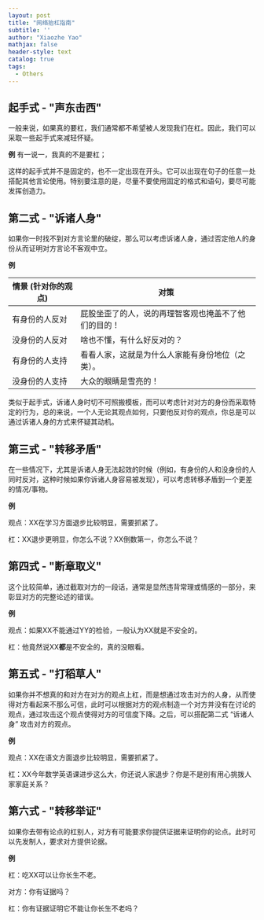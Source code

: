 ```yaml
---
layout: post
title: "网络抬杠指南"
subtitle: ''
author: "Xiaozhe Yao"
mathjax: false
header-style: text
catalog: true
tags:
  - Others
---
```


## 起手式 - "声东击西"

一般来说，如果真的要杠，我们通常都不希望被人发现我们在杠。因此，我们可以采取一些起手式来减轻怀疑。

**例** 有一说一，我真的不是要杠；

这样的起手式并不是固定的，也不一定出现在开头。它可以出现在句子的任意一处搭配其他言论使用。特别要注意的是，尽量不要使用固定的格式和语句，要尽可能发挥创造力。

## 第二式 - "诉诸人身"

如果你一时找不到对方言论里的破绽，那么可以考虑诉诸人身，通过否定他人的身份从而证明对方言论不客观中立。

**例** 

| 情景 (针对你的观点) | 对策                         |
| ----------- | -------------------------- |
| 有身份的人反对     | 屁股坐歪了的人，说的再理智客观也掩盖不了他们的目的！ |
| 没身份的人反对     | 啥也不懂，有什么好反对的？              |
| 有身份的人支持     | 看看人家，这就是为什么人家能有身份地位（之类）。   |
| 没身份的人支持     | 大众的眼睛是雪亮的！                 |

类似于起手式，诉诸人身时切不可照搬模板，而可以考虑针对对方的身份而采取特定的行为，总的来说，一个人无论其观点如何，只要他反对你的观点，你总是可以通过诉诸人身的方式来怀疑其动机。

## 第三式 - "转移矛盾"

在一些情况下，尤其是诉诸人身无法起效的时候（例如，有身份的人和没身份的人同时反对，这种时候如果你诉诸人身容易被发现），可以考虑转移矛盾到一个更差的情况/事物。

**例** 

观点：XX在学习方面退步比较明显，需要抓紧了。

杠：XX退步更明显，你怎么不说？XX倒数第一，你怎么不说？

## 第四式 - "断章取义"

这个比较简单，通过截取对方的一段话，通常是显然违背常理或情感的一部分，来彰显对方的完整论述的错误。

**例** 

观点：如果XX不能通过YY的检验，一般认为XX就是不安全的。

杠：他竟然说XX**都**是不安全的，真的没眼看。

## 第五式 - "打稻草人"

如果你并不想真的和对方在对方的观点上杠，而是想通过攻击对方的人身，从而使得对方看起来不那么可信，此时可以根据对方的观点制造一个对方并没有在讨论的观点，通过攻击这个观点使得对方的可信度下降。之后，可以搭配第二式 “诉诸人身” 攻击对方的观点。

**例**

观点：XX在语文方面退步比较明显，需要抓紧了。

杠：XX今年数学英语课进步这么大，你还说人家退步？你是不是别有用心挑拨人家家庭关系？

## 第六式 - "转移举证"

如果你去带有论点的杠别人，对方有可能要求你提供证据来证明你的论点。此时可以先发制人，要求对方提供论据。

**例** 

杠：吃XX可以让你长生不老。

对方：你有证据吗？

杠：你有证据证明它不能让你长生不老吗？